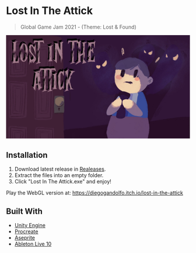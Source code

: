 # Lost In The Attick
> Global Game Jam 2021 - (Theme: Lost & Found)

![](header.jpg)

## Installation

1. Download latest release in [Realeases](https://github.com/ThyThal/Lost-In-The-Attick/releases).
2. Extract the files into an empty folder.
3. Click "Lost In The Attick.exe" and enjoy!

Play the WebGL version at: https://diegogandolfo.itch.io/lost-in-the-attick

## Built With

* []() [Unity Engine](https://unity.com/)
* []() [Procreate](https://procreate.art/)
* []() [Aseprite](https://www.aseprite.org/)
* []() [Ableton Live 10](https://www.ableton.com/)
